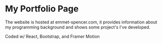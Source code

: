 # My Portfolio Page

The website is hosted at emmet-spencer.com, it provides information about my programming background and shows some project's I've developed.

Coded w/ React, Bootstrap, and Framer Motion

